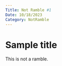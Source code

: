 ```yaml
---
Title: Not Ramble #1
Date: 10/18/2023
Category: NotRamble
---
```


# Sample title

This is not a ramble.